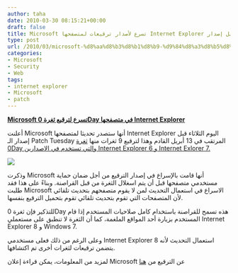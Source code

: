 ```yaml
---
author: taha
date: 2010-03-30 08:15:21+00:00
draft: false
title: Microsoft تسرع لأصدار ترقيعات لمتصفحها Internet Explorer قبل إصدار Patch Tuesday
type: post
url: /2010/03/microsoft-%d8%aa%d8%b3%d8%b1%d8%b9-%d9%84%d8%a3%d8%b5%d8%af%d8%a7%d8%b1-%d8%aa%d8%b1%d9%82%d9%8a%d8%b9%d8%a7%d8%aa-%d9%84%d9%85%d8%aa%d8%b5%d9%81%d8%ad%d9%87%d8%a7-internet-explorer-%d9%82%d8%a8%d9%84/
categories:
- Microsoft
- Security
- Web
tags:
- internet explorer
- Microsoft
- patch
---
```


[**Microsoft تسرع لترقيع ثغرة 0Day في متصفحها Internet Explorer**](http://www.it-scoop.com/2010/03/microsoft-%d8%aa%d8%b3%d8%b1%d8%b9-%d9%84%d8%a3%d8%b5%d8%af%d8%a7%d8%b1-%d8%aa%d8%b1%d9%82%d9%8a%d8%b9%d8%a7%d8%aa-%d9%84%d9%85%d8%aa%d8%b5%d9%81%d8%ad%d9%87%d8%a7-internet-explorer-%d9%82%d8%a8%d9%84/)


أعلنت Microsoft أنها ستصدر تحديثا لمتصفحها Internet Explorer اليوم الثلاثاء قبل إصدار الـ Patch Tuesday المرتقب في 13 أبريل القادم  وهذا لترقيع 9 ثغرات منها [ثغرة 0Day  والتي تستخدم في الاصدارين Internet Explorer 6 و Internet Exlorer 7.](http://www.it-scoop.com/2010/03/microsoft-%d8%aa%d8%ad%d8%b0%d8%b1-%d9%85%d9%86-%d8%ab%d8%ba%d8%b1%d8%a9-0-day-%d8%ac%d8%af%d9%8a%d8%af%d8%a9-%d9%81%d9%8a-%d8%a7%d9%84%d8%a5%d8%b5%d8%af%d8%a7%d8%b1%d9%8a%d9%86-%d8%a7%d9%84%d8%b3/)

[![](http://www.it-scoop.com/wp-content/uploads/2010/01/internet-explorer-logo-e1263718235758.jpg)
](http://www.it-scoop.com/2010/03/microsoft-%d8%aa%d8%b3%d8%b1%d8%b9-%d9%84%d8%a3%d8%b5%d8%af%d8%a7%d8%b1-%d8%aa%d8%b1%d9%82%d9%8a%d8%b9%d8%a7%d8%aa-%d9%84%d9%85%d8%aa%d8%b5%d9%81%d8%ad%d9%87%d8%a7-internet-explorer-%d9%82%d8%a8%d9%84/)

وذكرت Microsoft أنها قامت بالإسراع في إصدار الترقيع من أجل ضمان حماية مستخدمي متصفحها قبل أن يتم اسغلال الثغرة من قبل القراصنة. وبناءً على هذا فقد طلبت Microsoft الاسراع في استعمال التحديث لمن لا يقوم متصفحهم بتحديث تلقائي لأن المتصفحات التي تقوم بتحديث تلقائي تقوم بتحميل الترقيع بنفسها.

للتذكير فإن ثغرة 0Day هذه تسمح للقراصنة باستخدام كامل صلاحيات المستخدم إذا قام المستخدم بزيارة أحد المواقع الملغمة، كما أن الثغرة لا تنطبق على مستعملي Internet Explorer 8 و Windows 7.

وعلى الرغم من ذلك فعلى مستخدمي Internet Explorer 8 استعمال التحديث لأنه يتضمن ترقيعات لثغرات أخرى تم اكتشافها.

لمزيد من المعلومات، يمكن قراءة إعلان Microsoft عن الترقيع من [هنا](http://blogs.technet.com/msrc/archive/2010/03/29/internet-explorer-cumulative-update-releasing-out-of-band.aspx)
